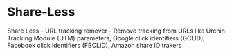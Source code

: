 # Share-Less
Share Less - URL tracking remover - Remove tracking from URLs like Urchin Tracking Module (UTM) parameters, Google click identifiers (GCLID), Facebook click identifiers (FBCLID), Amazon share ID trakers
